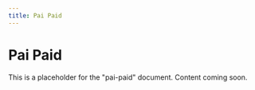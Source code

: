 ```yaml
---
title: Pai Paid
---
```


# Pai Paid

This is a placeholder for the "pai-paid" document. Content coming soon.

